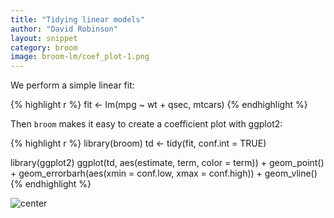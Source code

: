 ```yaml
---
title: "Tidying linear models"
author: "David Robinson"
layout: snippet
category: broom
image: broom-lm/coef_plot-1.png
---
```


We perform a simple linear fit:


{% highlight r %}
fit <- lm(mpg ~ wt + qsec, mtcars)
{% endhighlight %}

Then `broom` makes it easy to create a coefficient plot with ggplot2:


{% highlight r %}
library(broom)
td <- tidy(fit, conf.int = TRUE)

library(ggplot2)
ggplot(td, aes(estimate, term, color = term)) +
    geom_point() +
    geom_errorbarh(aes(xmin = conf.low, xmax = conf.high)) +
    geom_vline()
{% endhighlight %}

![center](/broom-gallery/images/broom-lm/coef_plot-1.png) 
